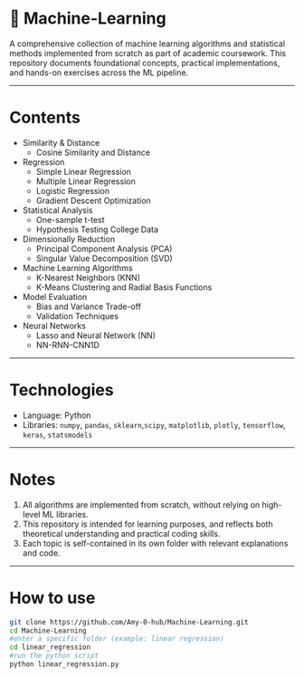 # 🧠 Machine-Learning

A comprehensive collection of machine learning algorithms and statistical methods implemented from scratch as part of academic coursework. This repository documents foundational concepts, practical implementations, and hands-on exercises across the ML pipeline.

---

# Contents
- Similarity & Distance
  - Cosine Similarity and Distance
- Regression
  - Simple Linear Regression
  - Multiple Linear Regression
  - Logistic Regression
  - Gradient Descent Optimization
- Statistical Analysis
  - One-sample t-test
  - Hypothesis Testing College Data
- Dimensionally Reduction
  - Principal Component Analysis (PCA)
  - Singular Value Decomposition (SVD)
- Machine Learning Algorithms
  - K-Nearest Neighbors (KNN)
  - K-Means Clustering and Radial Basis Functions
- Model Evaluation
  - Bias and Variance Trade-off
  - Validation Techniques
- Neural Networks
  - Lasso and Neural Network (NN)
  - NN-RNN-CNN1D

---

# Technologies
- Language: Python
- Libraries: `numpy`, `pandas`, `sklearn`,`scipy`, `matplotlib`, `plotly`, `tensorflow`, `keras`, `statsmodels`

---

# Notes
1. All algorithms are implemented from scratch, without relying on high-level ML libraries.
2. This repository is intended for learning purposes, and reflects both theoretical understanding and practical coding skills.
3. Each topic is self-contained in its own folder with relevant explanations and code.

---

# How to use

```bash
git clone https://github.com/Amy-0-hub/Machine-Learning.git
cd Machine-Learning
#enter a specific folder (example: linear regression)
cd linear_regression
#run the python script
python linear_regression.py